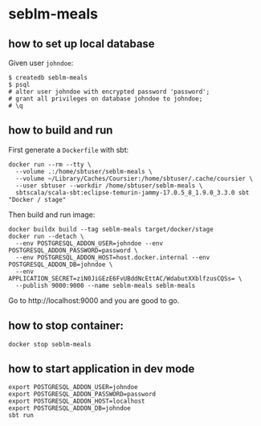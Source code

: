 # seblm-meals

## how to set up local database

Given user `johndoe`:

```shell script
$ createdb seblm-meals
$ psql
# alter user johndoe with encrypted password 'password';
# grant all privileges on database johndoe to johndoe;
# \q
```

## how to build and run

First generate a `Dockerfile` with sbt:

```shell
docker run --rm --tty \
  --volume .:/home/sbtuser/seblm-meals \
  --volume ~/Library/Caches/Coursier:/home/sbtuser/.cache/coursier \
  --user sbtuser --workdir /home/sbtuser/seblm-meals \
  sbtscala/scala-sbt:eclipse-temurin-jammy-17.0.5_8_1.9.0_3.3.0 sbt "Docker / stage"
```

Then build and run image:

```shell
docker buildx build --tag seblm-meals target/docker/stage
docker run --detach \
  --env POSTGRESQL_ADDON_USER=johndoe --env POSTGRESQL_ADDON_PASSWORD=password \
  --env POSTGRESQL_ADDON_HOST=host.docker.internal --env POSTGRESQL_ADDON_DB=johndoe \
  --env APPLICATION_SECRET=ziN0JiGEzE6FvUBddNcEttAC/WdabutXXblfzusCQSs= \
  --publish 9000:9000 --name seblm-meals seblm-meals
```

Go to http://localhost:9000 and you are good to go.

## how to stop container:

```shell
docker stop seblm-meals
```

## how to start application in dev mode

```shell
export POSTGRESQL_ADDON_USER=johndoe
export POSTGRESQL_ADDON_PASSWORD=password
export POSTGRESQL_ADDON_HOST=localhost
export POSTGRESQL_ADDON_DB=johndoe
sbt run
```
